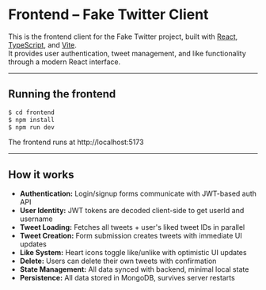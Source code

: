 # Frontend – Fake Twitter Client

This is the frontend client for the Fake Twitter project, built with [React](https://reactjs.org/), [TypeScript](https://www.typescriptlang.org/), and [Vite](https://vitejs.dev/).  
It provides user authentication, tweet management, and like functionality through a modern React interface.

---

## Running the frontend

```bash
$ cd frontend
$ npm install
$ npm run dev
```
The frontend runs at http://localhost:5173 

---

## How it works
- **Authentication:** Login/signup forms communicate with JWT-based auth API
- **User Identity:** JWT tokens are decoded client-side to get userId and username
- **Tweet Loading:** Fetches all tweets + user's liked tweet IDs in parallel
- **Tweet Creation:** Form submission creates tweets with immediate UI updates
- **Like System:** Heart icons toggle like/unlike with optimistic UI updates
- **Delete:** Users can delete their own tweets with confirmation
- **State Management:** All data synced with backend, minimal local state
- **Persistence:** All data stored in MongoDB, survives server restarts